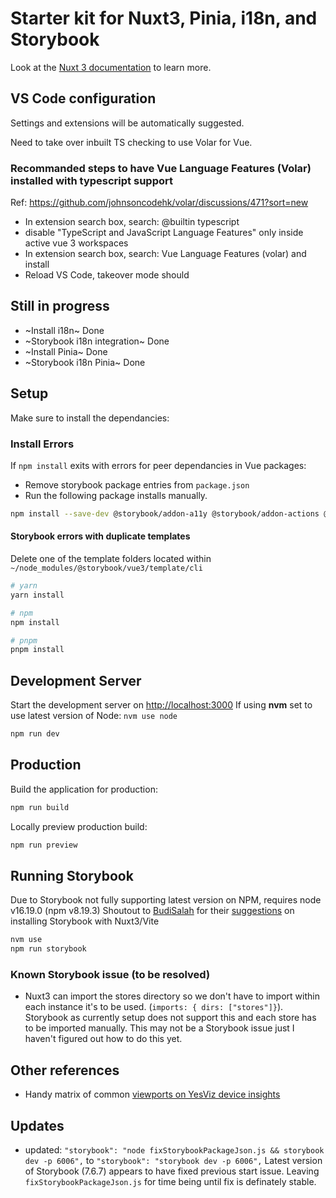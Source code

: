# Starter kit for Nuxt3, Pinia, i18n, and Storybook

Look at the [Nuxt 3 documentation](https://nuxt.com/docs/getting-started/introduction) to learn more.

## VS Code configuration

Settings and extensions will be automatically suggested.

Need to take over inbuilt TS checking to use Volar for Vue.

### Recommanded steps to have Vue Language Features (Volar) installed with typescript support

Ref: <https://github.com/johnsoncodehk/volar/discussions/471?sort=new>

- In extension search box, search: @builtin typescript
- disable "TypeScript and JavaScript Language Features" only inside active vue 3 workspaces
- In extension search box, search: Vue Language Features (volar) and install
- Reload VS Code, takeover mode should

## Still in progress

- ~Install i18n~ Done
- ~Storybook i18n integration~ Done
- ~Install Pinia~ Done
- ~Storybook i18n Pinia~ Done

## Setup

Make sure to install the dependancies:

### Install Errors

If `npm install` exits with errors for peer dependancies in Vue packages:

- Remove storybook package entries from `package.json`
- Run the following package installs manually.

```bash
npm install --save-dev @storybook/addon-a11y @storybook/addon-actions @storybook/addon-essentials @storybook/addon-interactions @storybook/addon-links @storybook/testing-library @storybook/vue3 @storybook/vue3-vite react react-dom storybook storybook-i18n
```

#### Storybook errors with duplicate templates

Delete one of the template folders located within `~/node_modules/@storybook/vue3/template/cli`

```bash
# yarn
yarn install

# npm
npm install

# pnpm
pnpm install
```

## Development Server

Start the development server on <http://localhost:3000>
If using **nvm** set to use latest version of Node: `nvm use node`

```bash
npm run dev
```

## Production

Build the application for production:

```bash
npm run build
```

Locally preview production build:

```bash
npm run preview
```

## Running Storybook

Due to Storybook not fully supporting latest version on NPM, requires node v16.19.0 (npm v8.19.3)
Shoutout to [BudiSalah](https://github.com/BudiSalah) for their [suggestions](https://github.com/storybookjs/storybook/issues/20312#issuecomment-1417098012) on installing Storybook with Nuxt3/Vite

```bash
nvm use
npm run storybook
```

### Known Storybook issue (to be resolved)

- Nuxt3 can import the stores directory so we don't have to import within each instance it's to be used. (`imports: { dirs: ["stores"]}`). Storybook as currently setup does not support this and each store has to be imported manually. This may not be a Storybook issue just I haven't figured out how to do this yet.

## Other references

- Handy matrix of common [viewports on YesViz device insights](https://yesviz.com/viewport)

## Updates

- updated: `"storybook": "node fixStorybookPackageJson.js && storybook dev -p 6006",` to `"storybook": "storybook dev -p 6006",` Latest version of Storybook (7.6.7) appears to have fixed previous start issue. Leaving `fixStorybookPackageJson.js` for time being until fix is definately stable.
